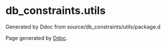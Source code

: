 # db_constraints.utils
Generated by Ddoc from source/db_constraints/utils/package.d


Page generated by [Ddoc](http://dlang.org/ddoc.html). 
